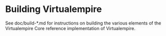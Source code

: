 Building Virtualempire
================

See doc/build-*.md for instructions on building the various
elements of the Virtualempire Core reference implementation of Virtualempire.
